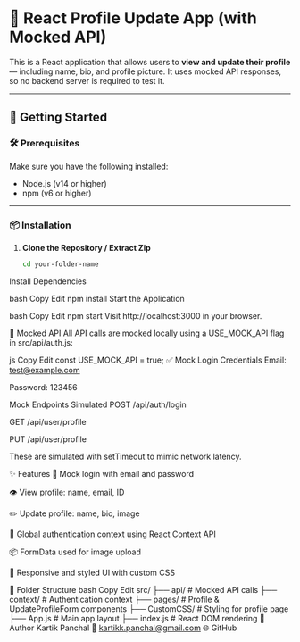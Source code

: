 # 👤 React Profile Update App (with Mocked API)

This is a React application that allows users to **view and update their profile** — including name, bio, and profile picture. It uses mocked API responses, so no backend server is required to test it.

---

## 🚀 Getting Started

### 🛠 Prerequisites

Make sure you have the following installed:

- Node.js (v14 or higher)
- npm (v6 or higher)

---

### 📦 Installation

1. **Clone the Repository / Extract Zip**
   ```bash
   cd your-folder-name
Install Dependencies

bash
Copy
Edit
npm install
Start the Application

bash
Copy
Edit
npm start
Visit http://localhost:3000 in your browser.

🧪 Mocked API
All API calls are mocked locally using a USE_MOCK_API flag in src/api/auth.js:

js
Copy
Edit
const USE_MOCK_API = true;
✅ Mock Login Credentials
Email: test@example.com

Password: 123456

Mock Endpoints Simulated
POST /api/auth/login

GET /api/user/profile

PUT /api/user/profile

These are simulated with setTimeout to mimic network latency.

✨ Features
🔐 Mock login with email and password

👁 View profile: name, email, ID

✏️ Update profile: name, bio, image

🧠 Global authentication context using React Context API

📦 FormData used for image upload

💅 Responsive and styled UI with custom CSS

📁 Folder Structure
bash
Copy
Edit
src/
├── api/               # Mocked API calls
├── context/           # Authentication context
├── pages/             # Profile & UpdateProfileForm components
├── CustomCSS/         # Styling for profile page
├── App.js             # Main app layout
├── index.js           # React DOM rendering
📨 Author
Kartik Panchal
📧 kartikk.panchal@gmail.com
🌐 GitHub
